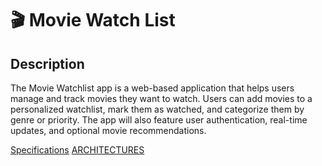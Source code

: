 <h1>🎬 Movie Watch List</h1>

<h2>Description</h2>
The Movie Watchlist app is a web-based application that helps users manage and track movies they want to watch. Users can add movies to a personalized watchlist, mark them as watched, and categorize them by genre or priority. The app will also feature user authentication, real-time updates, and optional movie recommendations.

[Specifications](daniel-marais-02/SPECIFICATIONS.md)
[ARCHITECTURES](daniel-marais-02/ARCHITECTURES.md)
